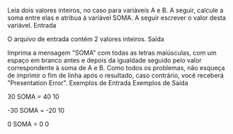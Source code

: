 

Leia dois valores inteiros, no caso para variáveis A e B. A seguir, calcule a soma entre elas e atribua à variável SOMA. A seguir escrever o valor desta variável.
Entrada

O arquivo de entrada contém 2 valores inteiros.
Saída

Imprima a mensagem "SOMA" com todas as letras maiúsculas, com um espaço em branco antes e depois da igualdade seguido pelo valor correspondente à soma de A e B. Como todos os problemas, não esqueça de imprimir o fim de linha após o resultado, caso contrário, você receberá "Presentation Error".
Exemplos de Entrada 	Exemplos de Saída

30                       SOMA = 40
10

-30                      SOMA = -20
10

0                        SOMA = 0 
0